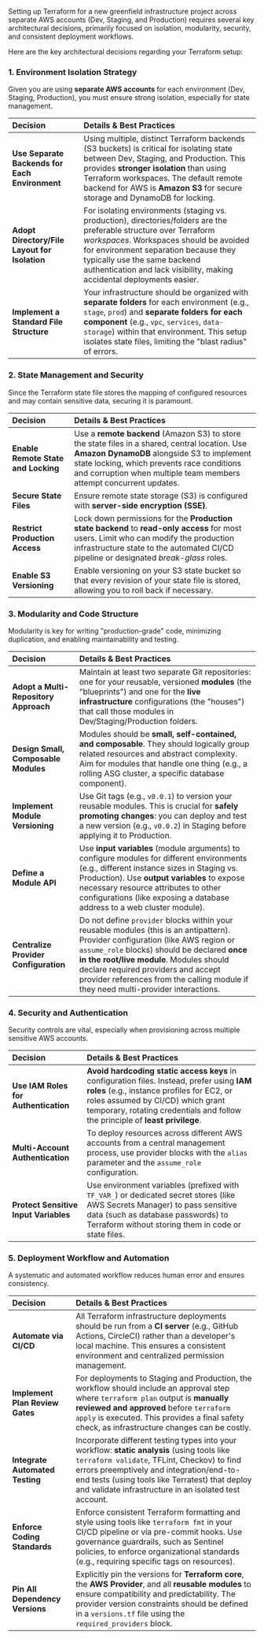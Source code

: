 Setting up Terraform for a new greenfield infrastructure project across separate AWS accounts (Dev, Staging, and Production) requires several key architectural decisions, primarily focused on isolation, modularity, security, and consistent deployment workflows.

Here are the key architectural decisions regarding your Terraform setup:

### 1. Environment Isolation Strategy

Given you are using **separate AWS accounts** for each environment (Dev, Staging, Production), you must ensure strong isolation, especially for state management.

| Decision | Details & Best Practices |
| :--- | :--- |
| **Use Separate Backends for Each Environment** | Using multiple, distinct Terraform backends (S3 buckets) is critical for isolating state between Dev, Staging, and Production. This provides **stronger isolation** than using Terraform workspaces. The default remote backend for AWS is **Amazon S3** for secure storage and DynamoDB for locking. |
| **Adopt Directory/File Layout for Isolation** | For isolating environments (staging vs. production), directories/folders are the preferable structure over Terraform *workspaces*. Workspaces should be avoided for environment separation because they typically use the same backend authentication and lack visibility, making accidental deployments easier. |
| **Implement a Standard File Structure** | Your infrastructure should be organized with **separate folders** for each environment (e.g., `stage`, `prod`) and **separate folders for each component** (e.g., `vpc`, `services`, `data-storage`) within that environment. This setup isolates state files, limiting the "blast radius" of errors. |

### 2. State Management and Security

Since the Terraform state file stores the mapping of configured resources and may contain sensitive data, securing it is paramount.

| Decision | Details & Best Practices |
| :--- | :--- |
| **Enable Remote State and Locking** | Use a **remote backend** (Amazon S3) to store the state files in a shared, central location. Use **Amazon DynamoDB** alongside S3 to implement state locking, which prevents race conditions and corruption when multiple team members attempt concurrent updates. |
| **Secure State Files** | Ensure remote state storage (S3) is configured with **server-side encryption (SSE)**. |
| **Restrict Production Access** | Lock down permissions for the **Production state backend** to **read-only access** for most users. Limit who can modify the production infrastructure state to the automated CI/CD pipeline or designated *break-glass* roles. |
| **Enable S3 Versioning** | Enable versioning on your S3 state bucket so that every revision of your state file is stored, allowing you to roll back if necessary. |

### 3. Modularity and Code Structure

Modularity is key for writing "production-grade" code, minimizing duplication, and enabling maintainability and testing.

| Decision | Details & Best Practices |
| :--- | :--- |
| **Adopt a Multi-Repository Approach** | Maintain at least two separate Git repositories: one for your reusable, versioned **modules** (the "blueprints") and one for the **live infrastructure** configurations (the "houses") that call those modules in Dev/Staging/Production folders. |
| **Design Small, Composable Modules** | Modules should be **small, self-contained, and composable**. They should logically group related resources and abstract complexity. Aim for modules that handle one thing (e.g., a rolling ASG cluster, a specific database component). |
| **Implement Module Versioning** | Use Git tags (e.g., `v0.0.1`) to version your reusable modules. This is crucial for **safely promoting changes**: you can deploy and test a new version (e.g., `v0.0.2`) in Staging before applying it to Production. |
| **Define a Module API** | Use **input variables** (module arguments) to configure modules for different environments (e.g., different instance sizes in Staging vs. Production). Use **output variables** to expose necessary resource attributes to other configurations (like exposing a database address to a web cluster module). |
| **Centralize Provider Configuration** | Do not define `provider` blocks within your reusable modules (this is an antipattern). Provider configuration (like AWS region or `assume_role` blocks) should be declared **once in the root/live module**. Modules should declare required providers and accept provider references from the calling module if they need multi-provider interactions. |

### 4. Security and Authentication

Security controls are vital, especially when provisioning across multiple sensitive AWS accounts.

| Decision | Details & Best Practices |
| :--- | :--- |
| **Use IAM Roles for Authentication** | **Avoid hardcoding static access keys** in configuration files. Instead, prefer using **IAM roles** (e.g., instance profiles for EC2, or roles assumed by CI/CD) which grant temporary, rotating credentials and follow the principle of **least privilege**. |
| **Multi-Account Authentication** | To deploy resources across different AWS accounts from a central management process, use provider blocks with the `alias` parameter and the `assume_role` configuration. |
| **Protect Sensitive Input Variables** | Use environment variables (prefixed with `TF_VAR_`) or dedicated secret stores (like AWS Secrets Manager) to pass sensitive data (such as database passwords) to Terraform without storing them in code or state files. |

### 5. Deployment Workflow and Automation

A systematic and automated workflow reduces human error and ensures consistency.

| Decision | Details & Best Practices |
| :--- | :--- |
| **Automate via CI/CD** | All Terraform infrastructure deployments should be run from a **CI server** (e.g., GitHub Actions, CircleCI) rather than a developer's local machine. This ensures a consistent environment and centralized permission management. |
| **Implement Plan Review Gates** | For deployments to Staging and Production, the workflow should include an approval step where `terraform plan` output is **manually reviewed and approved** before `terraform apply` is executed. This provides a final safety check, as infrastructure changes can be costly. |
| **Integrate Automated Testing** | Incorporate different testing types into your workflow: **static analysis** (using tools like `terraform validate`, TFLint, Checkov) to find errors preemptively and integration/end-to-end tests (using tools like Terratest) that deploy and validate infrastructure in an isolated test account. |
| **Enforce Coding Standards** | Enforce consistent Terraform formatting and style using tools like `terraform fmt` in your CI/CD pipeline or via pre-commit hooks. Use governance guardrails, such as Sentinel policies, to enforce organizational standards (e.g., requiring specific tags on resources). |
| **Pin All Dependency Versions** | Explicitly pin the versions for **Terraform core**, the **AWS Provider**, and all **reusable modules** to ensure compatibility and predictability. The provider version constraints should be defined in a `versions.tf` file using the `required_providers` block. |